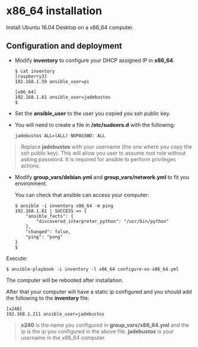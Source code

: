 # x86_64 installation

Install Ubuntu 16.04 Desktop on a x86_64 computer.

## Configuration and deployment 

+ Modify **inventory** to configure your DHCP assigned IP in **x86_64**.

   ```
   $ cat inventory
   [raspberry3]
   192.168.1.59 ansible_user=pi

   [x86_64]
   192.168.1.61 ansible_user=jadebustos
   $
   ```

+ Set the **ansible_user** to the user you copied you ssh public key.

+ You will need to create a file in **/etc/sudoers.d** with the following:

  ```
  jadebustos ALL=(ALL) NOPASSWD: ALL
  ```

> Replace **jadebustos** with your username (the one where you copy the ssh public key). This will allow you user to assume root role without asking password. It is required for ansible to perform privileges actions.

+ Modify **group_vars/debian.yml** and **group_vars/network.yml** to fit you environment.

   You can check that ansible can access your computer:

   ```
   $ ansible -i inventory x86_64 -m ping
   192.168.1.61 | SUCCESS => {
       "ansible_facts": {
           "discovered_interpreter_python": "/usr/bin/python"
       },
       "changed": false,
       "ping": "pong"
   }
   $
   ```

Execute:

```
$ ansible-playbook -i inventory -l x86_64 configure-os-x86_64.yml
```

The computer will be rebooted after installation.

After that your computer will have a static ip configured and you should add the following to the **inventory** file:

```
[x240]
192.168.1.211 ansible_user=jadebustos
```

> **x240** is the name you configured in **group_vars/x86_64.yml** and the ip is the ip you configured in the above file. **jadebustos** is your username in the x86_64 computer.